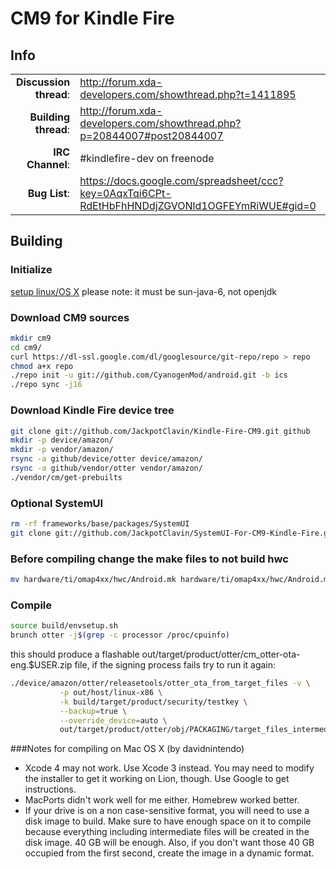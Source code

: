 # CM9 for Kindle Fire

## Info

|||
|-----------------------------------:|:--------------------------|
|**Discussion thread**: | http://forum.xda-developers.com/showthread.php?t=1411895
|**Building thread**:   | http://forum.xda-developers.com/showthread.php?p=20844007#post20844007
|**IRC Channel**:   	| #kindlefire-dev on freenode
|**Bug List**:	    	| https://docs.google.com/spreadsheet/ccc?key=0AqxTqi6CPt-RdEtHbFhHNDdjZGVONld1OGFEYmRiWUE#gid=0


## Building 

### Initialize
[setup linux/OS X](http://source.android.com/source/initializing.html) please note: it must be sun-java-6, not openjdk

### Download CM9 sources

```bash
mkdir cm9
cd cm9/
curl https://dl-ssl.google.com/dl/googlesource/git-repo/repo > repo
chmod a+x repo
./repo init -u git://github.com/CyanogenMod/android.git -b ics
./repo sync -j16
```

### Download Kindle Fire device tree

```bash
git clone git://github.com/JackpotClavin/Kindle-Fire-CM9.git github
mkdir -p device/amazon/
mkdir -p vendor/amazon/
rsync -a github/device/otter device/amazon/
rsync -a github/vendor/otter vendor/amazon/
./vendor/cm/get-prebuilts
```

### Optional SystemUI

```bash
rm -rf frameworks/base/packages/SystemUI
git clone git://github.com/JackpotClavin/SystemUI-For-CM9-Kindle-Fire.git frameworks/base/packages/SystemUI/SystemUI
```

### Before compiling change the make files to not build hwc

```bash
mv hardware/ti/omap4xx/hwc/Android.mk hardware/ti/omap4xx/hwc/Android.mk.bak
```

### Compile

```bash
source build/envsetup.sh
brunch otter -j$(grep -c processor /proc/cpuinfo)
```

this should produce a flashable out/target/product/otter/cm_otter-ota-eng.$USER.zip file, if the signing process fails try to run it again:

```bash
./device/amazon/otter/releasetools/otter_ota_from_target_files -v \
           -p out/host/linux-x86 \
           -k build/target/product/security/testkey \
           --backup=true \
           --override_device=auto \
           out/target/product/otter/obj/PACKAGING/target_files_intermediates/cm_otter-target_files-eng.$USER.zip out/target/product/otter/cm_otter-ota-eng.$USER.zip
```


###Notes for compiling on Mac OS X (by davidnintendo)
* Xcode 4 may not work. Use Xcode 3 instead. You may need to modify the installer to get it working on Lion, though. Use Google to get instructions. 
* MacPorts didn't work well for me either. Homebrew worked better. 
* If your drive is on a non case-sensitive format, you will need to use a disk image to build. Make sure to have enough space on it to compile because everything including intermediate files will be created in the disk image. 40 GB will be enough. Also, if you don't want those 40 GB occupied from the first second, create the image in a dynamic format.
